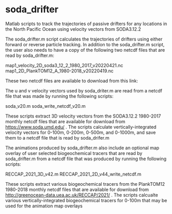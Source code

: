# soda_drifter
Matlab scripts to track the trajectories of passive drifters for any locations in the North Pacific Ocean using velocity vectors from SODA3.12.2 

The soda_drifter.m script calculates the trajectories of drifters using either forward or reverse particle tracking. In addition to the soda_drifter.m script, the user also needs to have a copy of the following two netcdf files that are read by soda_drifter.m:

map1_velocity_2D_soda3_12_2_1980_2017_v20220421.nc
map1_2D_PlankTOM12_A_1980-2018_v20220419.nc

These two netcdf files are available to download from this link:



The u and v velocity vectors used by soda_driter.m are read from a netcdf file that was made by running the following scripts:

soda_v20.m 
soda_write_netcdf_v20.m 

These scripts extract 3D velocity vectors from the SODA3.12.2 1980-2017 monthly netcdf files that are available for download from https://www.soda.umd.edu/ . The scripts calculate vertically-integrated velocity vectors for 0-100m, 0-200m, 0-500m, and 0-1000m, and save them to a netcdf file that is read by soda_drifer.m

The animations produced by soda_drifter.m also include an optional map overlay of user selected biogeochemical tracers that are read by soda_drifter.m from a netcdf file that was produced by running the following scripts:

RECCAP_2021_3D_v42.m
RECCAP_2021_2D_v44_write_netcdf.m

These scripts extract various biogeochemical tracers from the PlankTOM12 1980-2018 monthly netcdf files that are available for download from http://greenocean-data.uea.ac.uk/RECCAP/2021/ . The scripts calcualte various vertically-integrated biogeochemical tracers for 0-100m that may be used for the animation map overlays

